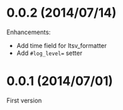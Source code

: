 # 0.0.2 (2014/07/14)

Enhancements:

* Add time field for ltsv_formatter
* Add `#log_level=` setter

# 0.0.1 (2014/07/01)

First version
